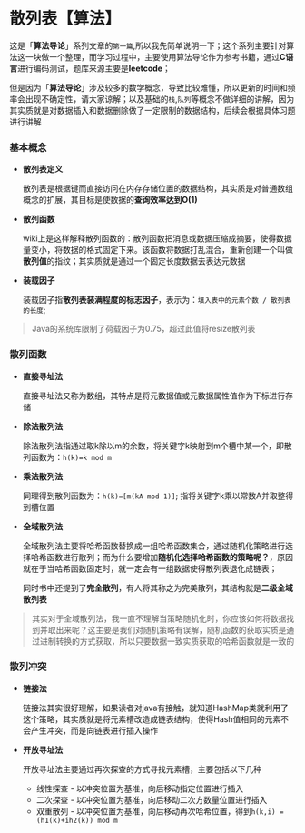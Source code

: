 # 散列表【算法】

这是「**算法导论**」系列文章的`第一篇`,所以我先简单说明一下；这个系列主要针对算法这一块做一个整理，而学习过程中，主要使用算法导论作为参考书籍，通过**C语言**进行编码测试，题库来源主要是**leetcode**；

但是因为「**算法导论**」涉及较多的数学概念，导致比较难懂，所以更新的时间和频率会出现不确定性，请大家谅解；以及基础的`栈`,`队列`等概念不做详细的讲解，因为其实质就是对数据插入和数据删除做了一定限制的数据结构，后续会根据具体习题进行讲解

### 基本概念

* **散列表定义**

  散列表是根据键而直接访问在内存存储位置的数据结构，其实质是对普通数组概念的扩展，其目标是使数据的**查询效率达到O(1)**

* **散列函数**

  wiki上是这样解释散列函数的：散列函数把消息或数据压缩成摘要，使得数据量变小，将数据的格式固定下来。该函数将数据打乱混合，重新创建一个叫做**散列值**的指纹；其实质就是通过一个固定长度数据去表达元数据

* **装载因子**

  装载因子指**散列表装满程度的标志因子**，表示为：`填入表中的元素个数 / 散列表的长度`;

> Java的系统库限制了荷载因子为0.75，超过此值将resize散列表

### 散列函数

* **直接寻址法**

  直接寻址法又称为数组，其特点是将元数据值或元数据属性值作为下标进行存储

* **除法散列法**

  除法散列法指通过取k除以m的余数，将关键字k映射到m个槽中某一个，即散列函数为：`h(k)=k mod m`

* **乘法散列法**

  同理得到散列函数为：`h(k)=[m(kA mod 1)]`; 指将关键字k乘以常数A并取整得到槽位置

* **全域散列法**

  全域散列法主要将哈希函数替换成一组哈希函数集合，通过随机化策略进行选择哈希函数进行散列；而为什么要增加**随机化选择哈希函数的策略呢？**，原因就在于当哈希函数固定时，就一定会有一组数据使得散列表退化成链表；

  同时书中还提到了**完全散列**，有人将其称之为完美散列，其结构就是**二级全域散列表**

> 其实对于全域散列法，我一直不理解当策略随机化时，你应该如何将数据找到并取出来呢？这主要是我们对随机策略有误解，随机函数的获取实质是通过进制转换的方式获取，所以只要数据一致实质获取的哈希函数就是一致的

### 散列冲突

* **链接法**

  链接法其实很好理解，如果读者对java有接触，就知道HashMap类就利用了这个策略，其实质就是将元素槽改造成链表结构，使得Hash值相同的元素不会产生冲突，而是向链表进行插入操作

* **开放寻址法**

  开放寻址法主要通过再次探查的方式寻找元素槽，主要包括以下几种

  * 线性探查 - 以冲突位置为基准，向后移动指定位置进行插入
  * 二次探查 - 以冲突位置为基准，向后移动二次方数量位置进行插入
  * 双重散列 - 以冲突位置为基准，向后移动再次哈希位置，得到`h(k,i) = (h1(k)+ih2(k)) mod m`



